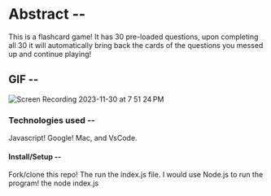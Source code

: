 # Abstract --
This is a flashcard game! It has 30 pre-loaded questions, upon completing all 30 it will automatically bring back the cards of the questions you messed up and continue playing!

## GIF -- 
![Screen Recording 2023-11-30 at 7 51 24 PM](https://github.com/FlorenzoBauer/flashcardsSolo/assets/145882814/207a2d07-f84d-4688-97d8-ec8c1330af8e)

### Technologies used --
 Javascript! Google! Mac, and VsCode. 
 
#### Install/Setup --
Fork/clone this repo! The run the index.js file. I would use Node.js to run the program!
the node index.js
